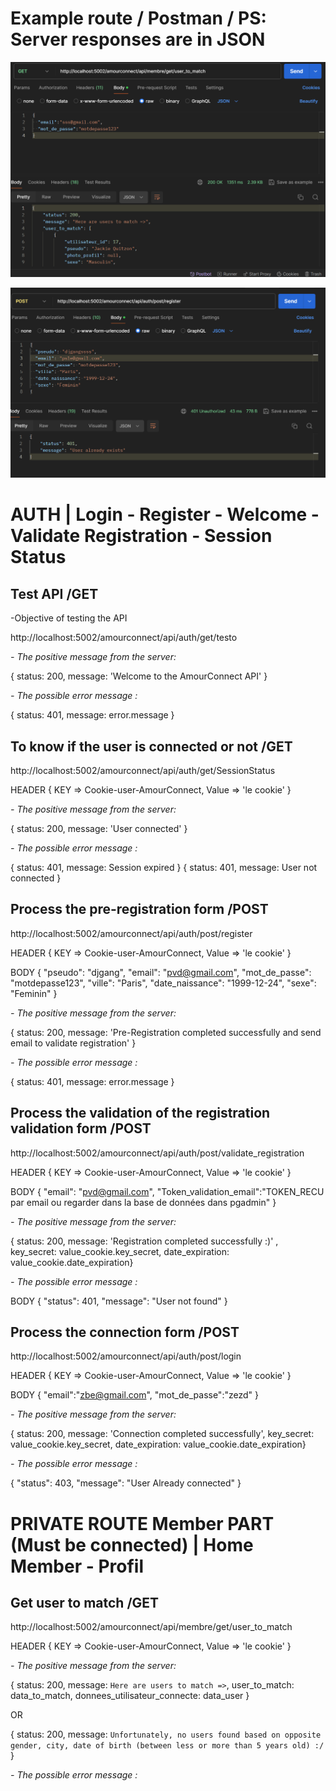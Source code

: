 # Example route / Postman / PS: Server responses are in JSON


![Exemple GET](./assets/get_user_to_match.png)

![Exemple POST](./assets/post_register.png)


# AUTH | Login - Register - Welcome - Validate Registration - Session Status


## Test API /GET

-Objective of testing the API


http://localhost:5002/amourconnect/api/auth/get/testo


*- The positive message from the server:*

{ status: 200, message: 'Welcome to the AmourConnect API' }


*- The possible error message :*

{ status: 401, message: error.message }

## To know if the user is connected or not /GET

http://localhost:5002/amourconnect/api/auth/get/SessionStatus


HEADER {
    KEY => Cookie-user-AmourConnect, Value => 'le cookie'
}

*- The positive message from the server:*

{ status: 200, message: 'User connected' }

*- The possible error message :*

{ status: 401, message: Session expired }
{ status: 401, message: User not connected }


## Process the pre-registration form /POST

http://localhost:5002/amourconnect/api/auth/post/register


HEADER {
    KEY => Cookie-user-AmourConnect, Value => 'le cookie'
}

BODY {
  "pseudo": "djgang",
  "email": "pvd@gmail.com",
  "mot_de_passe": "motdepasse123",
  "ville": "Paris",
  "date_naissance": "1999-12-24",
  "sexe": "Feminin"
}

*- The positive message from the server:*

{ status: 200, message: 'Pre-Registration completed successfully and send email to validate registration' }

*- The possible error message :*

{ status: 401, message: error.message }

## Process the validation of the registration validation form /POST

http://localhost:5002/amourconnect/api/auth/post/validate_registration


HEADER {
    KEY => Cookie-user-AmourConnect, Value => 'le cookie'
}


BODY {
  "email": "pvd@gmail.com",
  "Token_validation_email":"TOKEN_RECU par email ou regarder dans la base de données dans pgadmin"
}


*- The positive message from the server:*

{ status: 200, message: 'Registration completed successfully :)' , key_secret: value_cookie.key_secret, date_expiration: value_cookie.date_expiration}

*- The possible error message :*

BODY { "status": 401, "message": "User not found" }

## Process the connection form /POST

http://localhost:5002/amourconnect/api/auth/post/login


HEADER {
    KEY => Cookie-user-AmourConnect, Value => 'le cookie'
}

BODY {
  "email":"zbe@gmail.com",
  "mot_de_passe":"zezd"
}


*- The positive message from the server:*

{ status: 200, message: 'Connection completed successfully', key_secret: value_cookie.key_secret, date_expiration: value_cookie.date_expiration}

*- The possible error message :*

{ "status": 403, "message": "User Already connected" }


# PRIVATE ROUTE Member PART (Must be connected) | Home Member - Profil

## Get user to match /GET

http://localhost:5002/amourconnect/api/membre/get/user_to_match

HEADER {
    KEY => Cookie-user-AmourConnect, Value => 'le cookie'
}

*- The positive message from the server:*

{ status: 200, message: `Here are users to match =>`, user_to_match: data_to_match, donnees_utilisateur_connecte: data_user }


OR


{ status: 200, message: `Unfortunately, no users found based on opposite gender, city, date of birth (between less or more than 5 years old) :/` }

*- The possible error message :*